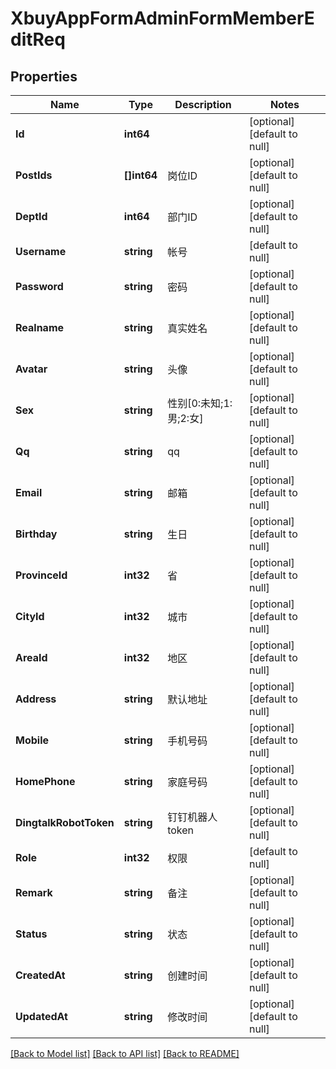 # XbuyAppFormAdminFormMemberEditReq

## Properties
Name | Type | Description | Notes
------------ | ------------- | ------------- | -------------
**Id** | **int64** |  | [optional] [default to null]
**PostIds** | **[]int64** | 岗位ID | [optional] [default to null]
**DeptId** | **int64** | 部门ID | [optional] [default to null]
**Username** | **string** | 帐号 | [default to null]
**Password** | **string** | 密码 | [optional] [default to null]
**Realname** | **string** | 真实姓名 | [optional] [default to null]
**Avatar** | **string** | 头像 | [optional] [default to null]
**Sex** | **string** | 性别[0:未知;1:男;2:女] | [optional] [default to null]
**Qq** | **string** | qq | [optional] [default to null]
**Email** | **string** | 邮箱 | [optional] [default to null]
**Birthday** | **string** | 生日 | [optional] [default to null]
**ProvinceId** | **int32** | 省 | [optional] [default to null]
**CityId** | **int32** | 城市 | [optional] [default to null]
**AreaId** | **int32** | 地区 | [optional] [default to null]
**Address** | **string** | 默认地址 | [optional] [default to null]
**Mobile** | **string** | 手机号码 | [optional] [default to null]
**HomePhone** | **string** | 家庭号码 | [optional] [default to null]
**DingtalkRobotToken** | **string** | 钉钉机器人token | [optional] [default to null]
**Role** | **int32** | 权限 | [default to null]
**Remark** | **string** | 备注 | [optional] [default to null]
**Status** | **string** | 状态 | [optional] [default to null]
**CreatedAt** | **string** | 创建时间 | [optional] [default to null]
**UpdatedAt** | **string** | 修改时间 | [optional] [default to null]

[[Back to Model list]](../README.md#documentation-for-models) [[Back to API list]](../README.md#documentation-for-api-endpoints) [[Back to README]](../README.md)

